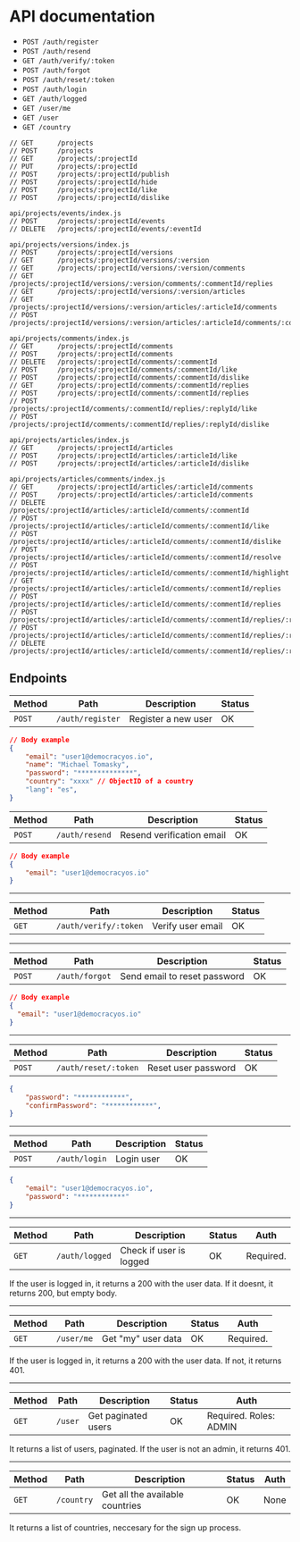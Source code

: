 # API documentation

* `POST /auth/register`
* `POST /auth/resend`
* `GET /auth/verify/:token`
* `POST /auth/forgot`
* `POST /auth/reset/:token`
* `POST /auth/login`
* `GET /auth/logged`
* `GET /user/me`
* `GET /user`
* `GET /country`

```
// GET 		/projects
// POST 	/projects
// GET 		/projects/:projectId
// PUT 		/projects/:projectId
// POST 	/projects/:projectId/publish
// POST 	/projects/:projectId/hide
// POST 	/projects/:projectId/like
// POST 	/projects/:projectId/dislike

api/projects/events/index.js
// POST 	/projects/:projectId/events
// DELETE 	/projects/:projectId/events/:eventId

api/projects/versions/index.js
// POST 	/projects/:projectId/versions
// GET 		/projects/:projectId/versions/:version
// GET		/projects/:projectId/versions/:version/comments
// GET		/projects/:projectId/versions/:version/comments/:commentId/replies
// GET 		/projects/:projectId/versions/:version/articles
// GET		/projects/:projectId/versions/:version/articles/:articleId/comments
// POST		/projects/:projectId/versions/:version/articles/:articleId/comments/:commentId/replies

api/projects/comments/index.js
// GET 		/projects/:projectId/comments
// POST 	/projects/:projectId/comments
// DELETE 	/projects/:projectId/comments/:commentId
// POST 	/projects/:projectId/comments/:commentId/like
// POST 	/projects/:projectId/comments/:commentId/dislike
// GET		/projects/:projectId/comments/:commentId/replies
// POST 	/projects/:projectId/comments/:commentId/replies
// POST 	/projects/:projectId/comments/:commentId/replies/:replyId/like
// POST 	/projects/:projectId/comments/:commentId/replies/:replyId/dislike

api/projects/articles/index.js
// GET 		/projects/:projectId/articles
// POST		/projects/:projectId/articles/:articleId/like
// POST		/projects/:projectId/articles/:articleId/dislike

api/projects/articles/comments/index.js
// GET 		/projects/:projectId/articles/:articleId/comments
// POST 	/projects/:projectId/articles/:articleId/comments
// DELETE 	/projects/:projectId/articles/:articleId/comments/:commentId
// POST 	/projects/:projectId/articles/:articleId/comments/:commentId/like
// POST 	/projects/:projectId/articles/:articleId/comments/:commentId/dislike
// POST 	/projects/:projectId/articles/:articleId/comments/:commentId/resolve
// POST 	/projects/:projectId/articles/:articleId/comments/:commentId/highlight
// GET 		/projects/:projectId/articles/:articleId/comments/:commentId/replies
// POST 	/projects/:projectId/articles/:articleId/comments/:commentId/replies
// POST		/projects/:projectId/articles/:articleId/comments/:commentId/replies/:replyId/like
// POST		/projects/:projectId/articles/:articleId/comments/:commentId/replies/:replyId/dislike
// DELETE	/projects/:projectId/articles/:articleId/comments/:commentId/replies/:replyId/delete
```



## Endpoints

| Method | Path | Description | Status |
|--------|------|-------------| ------ |
| `POST` | `/auth/register` | Register a new user | OK |


```json
// Body example
{
	"email": "user1@democracyos.io",
	"name":	"Michael Tomasky",
	"password": "**************",
	"country": "xxxx" // ObjectID of a country
	"lang": "es",
}
```

| Method | Path | Description | Status |
|--------|------|-------------| ------ |
| `POST` | `/auth/resend` | Resend verification email | OK |
  
```json
// Body example
{
	"email": "user1@democracyos.io"
}
```
---

| Method | Path | Description | Status |
|--------|------|-------------| ------ |
| `GET` | `/auth/verify/:token` | Verify user email | OK |

---

| Method | Path | Description | Status |
|--------|------|-------------| ------ |
| `POST` | `/auth/forgot` | Send email to reset password | OK |

```json
// Body example
{
  "email": "user1@democracyos.io"
}
```
---

| Method | Path | Description | Status |
|--------|------|-------------| ------ |
| `POST` | `/auth/reset/:token` | Reset user password | OK |

```json
{
	"password": "************",
	"confirmPassword": "************",
}
```
---

| Method | Path | Description | Status |
|--------|------|-------------| ------ |
| `POST` | `/auth/login` | Login user | OK |

```json
{
	"email": "user1@democracyos.io",
	"password": "************"
}
```

---

| Method | Path | Description | Status | Auth |
|--------|------|-------------| ------ | ---- |
| `GET` | `/auth/logged` | Check if user is logged | OK | Required. |

If the user is logged in, it returns a 200 with the user data.
If it doesnt, it returns 200, but empty body.

---

| Method | Path | Description | Status | Auth |
|--------|------|-------------| ------ | ---- |
| `GET` | `/user/me` | Get "my" user data | OK | Required. |

If the user is logged in, it returns a 200 with the user data. If not, it returns 401.

---

| Method | Path | Description | Status | Auth |
|--------|------|-------------| ------ | ---- |
| `GET` | `/user` | Get paginated users | OK | Required. Roles: ADMIN |

It returns a list of users, paginated. If the user is not an admin, it returns 401.

---
| Method | Path | Description | Status | Auth |
|--------|------|-------------| ------ | ---- |
| `GET` | `/country` | Get all the available countries | OK | None |

It returns a list of countries, neccesary for the sign up process.